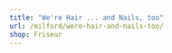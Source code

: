```yaml
---
title: "We're Hair ... and Nails, too"
url: /milford/were-hair-and-nails-too/
shop: Friseur
---
```

